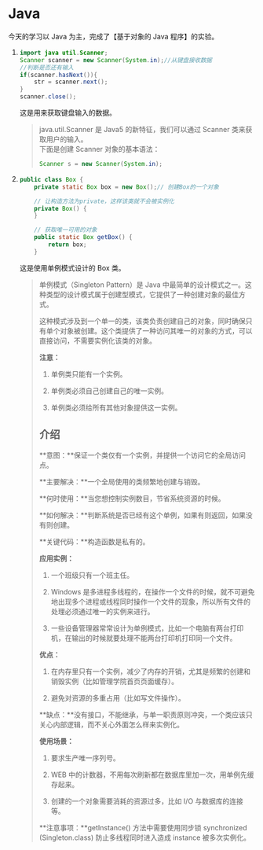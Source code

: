 # Java

今天的学习以 Java 为主，完成了【基于对象的 Java 程序】的实验。

1. ```java
   import java util.Scanner;
   Scanner scanner = new Scanner(System.in);//从键盘接收数据
   //判断是否还有输入
   if(scanner.hasNext()){
       str = scanner.next();
   }
   scanner.close();
   ```

   这是用来获取键盘输入的数据。

   > java.util.Scanner 是 Java5 的新特征，我们可以通过 Scanner 类来获取用户的输入。  
   > 下面是创建 Scanner 对象的基本语法：
   >
   > ```java
   > Scanner s = new Scanner(System.in);
   > ```

2. ```java
   public class Box {
       private static Box box = new Box();// 创建Box的一个对象
   
       // 让构造方法为private，这样该类就不会被实例化
       private Box() {
       }
   
       // 获取唯一可用的对象
       public static Box getBox() {
           return box;
       }
   ```

   这是使用单例模式设计的 Box 类。

   > 单例模式（Singleton Pattern）是 Java 中最简单的设计模式之一。这种类型的设计模式属于创建型模式，它提供了一种创建对象的最佳方式。
   >
   > 这种模式涉及到一个单一的类，该类负责创建自己的对象，同时确保只有单个对象被创建。这个类提供了一种访问其唯一的对象的方式，可以直接访问，不需要实例化该类的对象。
   >
   > **注意：**
   >
   > 1. 单例类只能有一个实例。
   >
   > 2. 单例类必须自己创建自己的唯一实例。
   >
   > 3. 单例类必须给所有其他对象提供这一实例。
   >
   > ## 介绍
   >
   > **意图：**保证一个类仅有一个实例，并提供一个访问它的全局访问点。
   >
   > **主要解决：**一个全局使用的类频繁地创建与销毁。
   >
   > **何时使用：**当您想控制实例数目，节省系统资源的时候。
   >
   > **如何解决：**判断系统是否已经有这个单例，如果有则返回，如果没有则创建。
   >
   > **关键代码：**构造函数是私有的。
   >
   > **应用实例：**
   >
   > 1. 一个班级只有一个班主任。
   >
   > 2. Windows 是多进程多线程的，在操作一个文件的时候，就不可避免地出现多个进程或线程同时操作一个文件的现象，所以所有文件的处理必须通过唯一的实例来进行。
   >
   > 3. 一些设备管理器常常设计为单例模式，比如一个电脑有两台打印机，在输出的时候就要处理不能两台打印机打印同一个文件。
   >
   > **优点：**
   >
   > 1. 在内存里只有一个实例，减少了内存的开销，尤其是频繁的创建和销毁实例（比如管理学院首页页面缓存）。
   >
   > 2. 避免对资源的多重占用（比如写文件操作）。
   >
   > **缺点：**没有接口，不能继承，与单一职责原则冲突，一个类应该只关心内部逻辑，而不关心外面怎么样来实例化。
   >
   > **使用场景：**
   >
   > 1. 要求生产唯一序列号。
   >
   > 2. WEB 中的计数器，不用每次刷新都在数据库里加一次，用单例先缓存起来。
   >
   > 3. 创建的一个对象需要消耗的资源过多，比如 I/O 与数据库的连接等。
   >
   > **注意事项：**getInstance() 方法中需要使用同步锁 synchronized (Singleton.class) 防止多线程同时进入造成 instance 被多次实例化。
